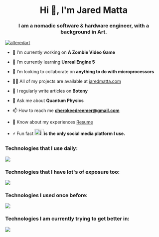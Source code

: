 <h1 align="center">Hi 👋, I'm Jared Matta</h1>
<h3 align="center">I am a nomadic software & hardware engineer, with a background in Art.</h3>

 <a href="https://github.com/ryo-ma/github-profile-trophy"><img src="https://github-profile-trophy.vercel.app/?username=alteredart" alt="alteredart" /></a> 
- 🔭 I’m currently working on **A Zombie Video Game**

- 🌱 I’m currently learning **Unreal Engine 5**

- 👯 I’m looking to collaborate on **anything to do with microprocessors**

- 👨‍💻 All of my projects are available at [jaredmatta.com](https://jaredmatta.com/)

- 📝 I regularly write articles on **Botony**

- 💬 Ask me about **Quantum Physics**

- 📫 How to reach me **cherokeedreemer@gmail.com**

- 📄 Know about my experiences [Resume](https://drive.google.com/file/d/12Hh37SFRRhExo4oyZWMxv60c4B4lWRZT/view)

- ⚡ Fun fact **<a href="https://linkedin.com/in/jared-matta-33629a19a" target="blank"><img  src="https://raw.githubusercontent.com/rahuldkjain/github-profile-readme-generator/master/src/images/icons/Social/linked-in-alt.svg" alt="jared-matta-33629a19a" height="20" width="30" /></a>is the only social media platform I use.**



<h3 align="left">Technologies that I use daily:</h3>

 <p align="">
  <a href="https://skillicons.dev">
    <img src="https://skillicons.dev/icons?i=linux,bash,powershell,git,github,vscode,react,js,html,css,nodejs,php,wordpress,mysql,aws,babel,cloudflare,wepback" />
  </a>
</p>



<h3 align="left">Technologies that I have lot's of exposure too:</h3>
<p align="">
  <a href="https://skillicons.dev">
    <img src="https://skillicons.dev/icons?i=arduino,bootstrap,ai,jquery,linkedin,materialui,ps,redux,regex,sass" />
  </a>
</p>

<h3 align="left">Technologies I used once before:</h3>
<p align="">
  <a href="https://skillicons.dev">
    <img src="https://skillicons.dev/icons?i=ae,androidstudio,angular,atom,c,cpp,codepen,discord,django,docker,eclipse,firebase,gitlab,graphql,gulp,heroku,java,jenkins,jest,kubernetes,nginx,postgres,py,rails,raspberrypi,ts,unity,visualstudio,vue" />
  </a>
</p>


<h3 align="left">Technologies I am currently trying to get better in:</h3>
<p align="">
  <a href="https://skillicons.dev">
    <img src="https://skillicons.dev/icons?i=docker,kubernetes,unreal,vim" />
  </a>
</p>

